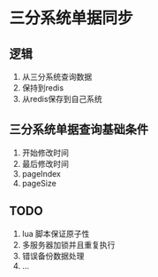 # 三分系统单据同步

## 逻辑
1. 从三分系统查询数据
2. 保持到redis
3. 从redis保存到自己系统

## 三分系统单据查询基础条件
1. 开始修改时间
2. 最后修改时间
3. pageIndex
4. pageSize

## TODO 
1. lua 脚本保证原子性
2. 多服务器加锁并且重复执行
3. 错误备份数据处理
4. ...
